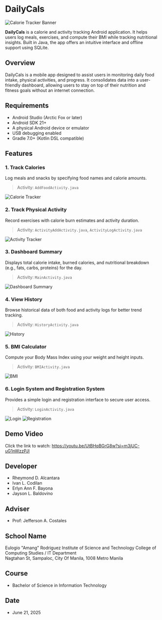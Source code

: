# DailyCals

![Calorie Tracker Banner](https://github.com/user-attachments/assets/56408de1-893f-4a40-81c4-d55154fb6aa0)

**DailyCals** is a calorie and activity tracking Android application. It helps users log meals, exercises, and compute their BMI while tracking nutritional insights. Built in Java, the app offers an intuitive interface and offline support using SQLite.

## Overview

DailyCals is a mobile app designed to assist users in monitoring daily food intake, physical activities, and progress. It consolidates data into a user-friendly dashboard, allowing users to stay on top of their nutrition and fitness goals without an internet connection.

## Requirements

- Android Studio (Arctic Fox or later)
- Android SDK 21+
- A physical Android device or emulator
- USB debugging enabled
- Gradle 7.0+ (Kotlin DSL compatible)

## Features

### 1. Track Calories
Log meals and snacks by specifying food names and calorie amounts.  
> Activity: `AddFoodActivity.java`

![Calorie Tracker](https://github.com/user-attachments/assets/fc2ae49a-c9b3-4733-9177-0f0ca9a3b0a5)

### 2. Track Physical Activity
Record exercises with calorie burn estimates and activity duration.  
> Activity: `ActivityAddActivity.java`, `ActivityLogActivity.java`

![Activity Tracker](https://github.com/user-attachments/assets/cd93bf71-f4ef-420a-a38b-a7617647a646)

### 3. Dashboard Summary
Displays total calorie intake, burned calories, and nutritional breakdown (e.g., fats, carbs, proteins) for the day.  
> Activity: `MainActivity.java`

![Dashboard Summary](https://github.com/user-attachments/assets/6c40c36b-2527-449c-a8ed-9a33e38f73c0)

### 4. View History
Browse historical data of both food and activity logs for better trend tracking.  
> Activity: `HistoryActivity.java`

![History](https://github.com/user-attachments/assets/7634e6f5-f6da-4501-ac1e-1d479444ecfd)

### 5. BMI Calculator
Compute your Body Mass Index using your weight and height inputs.  
> Activity: `BMIActivity.java`

![BMI](https://github.com/user-attachments/assets/9c54a4df-0e08-41ef-ab1b-3ecf1d6a6f62)

### 6. Login System and Registration System
Provides a simple login and registration interface to secure user access.  
> Activity: `LoginActivity.java`

![Login](https://github.com/user-attachments/assets/7d4a8280-6ac8-4d45-b6cc-b6713ae6c78a)
![Registration](https://github.com/user-attachments/assets/43f8c308-2753-41ec-8b85-aaa8d761e185)

## Demo Video

Click the link to watch: https://youtu.be/UtBHqBGrG8w?si=m3jUC-uG1nWzzPJl

## Developer
- Rheymond D. Alcantara
- Ivan L. Codilan
- Erlyn Ann F. Bayona
- Jayson L. Baldovino

## Adviser
- Prof: Jefferson A. Costales

## School Name
Eulogio "Amang" Rodriguez Institute of Science and Technology
College of Computing Studies / IT Department  
Nagtahan St, Sampaloc, City Of Manila, 1008 Metro Manila

## Course
- Bachelor of Science in Information Technology

## Date
- June 21, 2025
